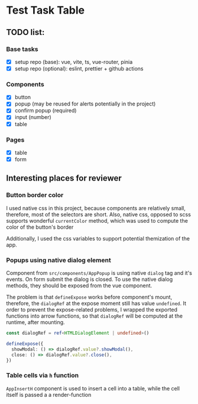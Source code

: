 # Test Task Table

## TODO list:

### Base tasks

- [x] setup repo (base): vue, vite, ts, vue-router, pinia
- [x] setup repo (optional): eslint, prettier + github actions

### Components

- [x] button
- [x] popup (may be reused for alerts potentially in the project)
- [x] confirm popup (required)
- [x] input (number)
- [x] table

### Pages

- [x] table
- [x] form

## Interesting places for reviewer

### Button border color

I used native css in this project, because components are relatively small, therefore, most of the selectors are short. Also, native css, opposed to scss supports wonderful `currentColor` method, which was used to compute the color of the button's border

Additionally, I used the css variables to support potential themization of the app.

### Popups using native dialog element

Component from `src/components/AppPopup` is using native `dialog` tag and it's events. On form submit the dialog is closed. To use the native dialog methods, they should be exposed from the vue component.

The problem is that `defineExpose` works before component's mount, therefore, the `dialogRef` at the expose moment still has value `undefined`. It order to prevent the expose-related problems, I wrapped the exported functions into arrow functions, so that `dialogRef` will be computed at the runtime, after mounting.

```typescript
const dialogRef = ref<HTMLDialogElement | undefined>()

defineExpose({
  showModal: () => dialogRef.value?.showModal(),
  close: () => dialogRef.value?.close(),
})
```

### Table cells via `h` function

`AppInsertH` component is used to insert a cell into a table, while the cell itself is passed a a render-function
